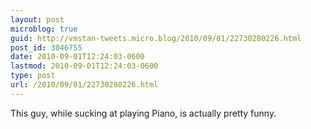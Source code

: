 ```yaml
---
layout: post
microblog: true
guid: http://vmstan-tweets.micro.blog/2010/09/01/22730280226.html
post_id: 3046755
date: 2010-09-01T12:24:03-0600
lastmod: 2010-09-01T12:24:03-0600
type: post
url: /2010/09/01/22730280226.html
---
```

This guy, while sucking at playing Piano, is actually pretty funny.
